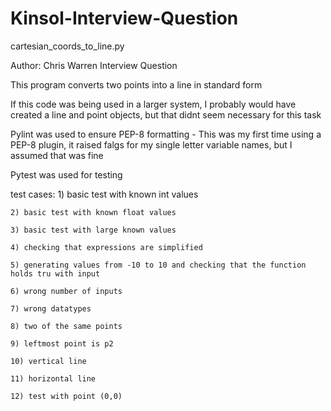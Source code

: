 # Kinsol-Interview-Question

cartesian_coords_to_line.py

Author: Chris Warren
Interview Question

This program converts two points into a line in standard form

If this code was being used in a larger system, I probably would have created a line and point objects,
but that didnt seem necessary for this task

Pylint was used to ensure PEP-8 formatting
	- This was my first time using a PEP-8 plugin, it raised falgs for my single letter
		variable names, but I assumed that was fine

Pytest was used for testing

test cases:
	1) basic test with known int values
	
	2) basic test with known float values
	
	3) basic test with large known values
	
	4) checking that expressions are simplified
	
	5) generating values from -10 to 10 and checking that the function holds tru with input
	
	6) wrong number of inputs
	
	7) wrong datatypes
	
	8) two of the same points
	
	9) leftmost point is p2
	
	10) vertical line
	
	11) horizontal line
	
	12) test with point (0,0)
	

